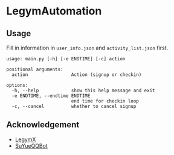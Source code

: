 # LegymAutomation

## Usage

Fill in information in `user_info.json` and `activity_list.json` first.

```
usage: main.py [-h] [-e ENDTIME] [-c] action

positional arguments:
  action                Action (signup or checkin)

options:
  -h, --help            show this help message and exit
  -e ENDTIME, --endtime ENDTIME
                        end time for checkin loop
  -c, --cancel          whether to cancel signup
```

## Acknowledgement

- [LegymX](https://github.com/RealHurrison/LegymX)
- [SuYueQQBot](https://github.com/SuYueQiuLiang/SuYueQQBot)
